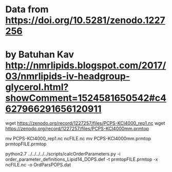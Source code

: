 # Data from https://doi.org/10.5281/zenodo.1227256 
# by Batuhan Kav http://nmrlipids.blogspot.com/2017/03/nmrlipids-iv-headgroup-glycerol.html?showComment=1524581650542#c4627966291656120911

wget https://zenodo.org/record/1227257/files/PCPS-KCl4000_rep1.nc
wget https://zenodo.org/record/1227257/files/PCPS-KCl4000mm.prmtop

mv PCPS-KCl4000_rep1.nc ncFILE.nc
mv PCPS-KCl4000mm.prmtop prmtopFILE.prmtop

python2.7 ../../../../../scripts/calcOrderParameters.py -i order_parameter_definitions_Lipid14_DOPS.def -t prmtopFILE.prmtop -x ncFILE.nc  -o OrdParsPOPS.dat